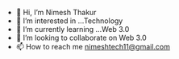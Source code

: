 - 👋 Hi, I’m Nimesh Thakur
- 👀 I’m interested in ...Technology
- 🌱 I’m currently learning ...Web 3.0
- 💞️ I’m looking to collaborate on Web 3.0
- 📫 How to reach me nimeshtech11@gmail.com

<!---
nimeshtech11/nimeshtech11 is a ✨ special ✨ repository because its `README.md` (this file) appears on your GitHub profile.
You can click the Preview link to take a look at your changes.
--->
